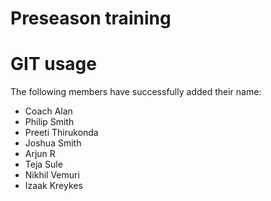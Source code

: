 # Preseason training

# GIT usage
The following members have successfully added their name:
* Coach Alan
* Philip Smith
* Preeti Thirukonda
* Joshua Smith
* Arjun R
* Teja Sule
* Nikhil Vemuri
* Izaak Kreykes